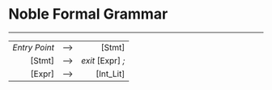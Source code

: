 # Noble Formal Grammar
***

|               |   |                   |
|--------------:|:-:|------------------:|
| *Entry Point* | ⟶ |            [Stmt] |
|        [Stmt] | ⟶ | *exit* [Expr] *;* |
|        [Expr] | ⟶ |         [Int_Lit] |
